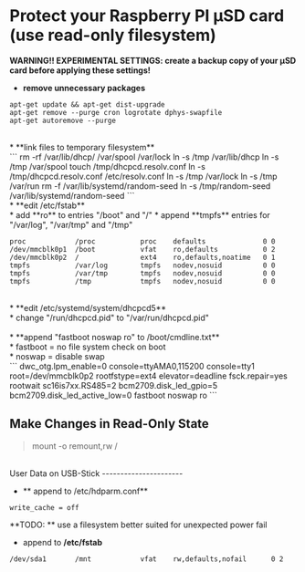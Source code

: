 Protect your Raspberry PI µSD card (use read-only filesystem)
=============================================================

**WARNING!! EXPERIMENTAL SETTINGS: create a backup copy of your µSD card before applying these settings!** <br />

* **remove unnecessary packages** <br />
```
apt-get update && apt-get dist-upgrade
apt-get remove --purge cron logrotate dphys-swapfile
apt-get autoremove --purge
```
<br />
* **link files to temporary filesystem** <br />
```
rm -rf /var/lib/dhcp/ /var/spool /var/lock
ln -s /tmp /var/lib/dhcp
ln -s /tmp /var/spool
touch /tmp/dhcpcd.resolv.conf
ln -s /tmp/dhcpcd.resolv.conf /etc/resolv.conf
ln -s /tmp /var/lock
ln -s /tmp /var/run
rm -f /var/lib/systemd/random-seed
ln -s /tmp/random-seed /var/lib/systemd/random-seed
```
<br />
* **edit /etc/fstab** <br />
   * add **ro** to entries "/boot" and "/" 
   * append **tmpfs** entries for "/var/log", "/var/tmp" and "/tmp"

```
proc            /proc           proc    defaults              0 0
/dev/mmcblk0p1  /boot           vfat    ro,defaults           0 2
/dev/mmcblk0p2  /               ext4    ro,defaults,noatime   0 1
tmpfs           /var/log        tmpfs   nodev,nosuid          0 0
tmpfs           /var/tmp        tmpfs   nodev,nosuid          0 0
tmpfs           /tmp            tmpfs   nodev,nosuid          0 0
```
<br />
* **edit /etc/systemd/system/dhcpcd5**<br />
   * change "/run/dhcpcd.pid" to "/var/run/dhcpcd.pid"<br />
<br />
* **append "fastboot noswap ro" to /boot/cmdline.txt**<br />
   * fastboot = no file system check on boot<br />
   * noswap = disable swap<br />
```   
dwc_otg.lpm_enable=0 console=ttyAMA0,115200 console=tty1 root=/dev/mmcblk0p2 rootfstype=ext4 elevator=deadline fsck.repair=yes rootwait sc16is7xx.RS485=2 bcm2709.disk_led_gpio=5 bcm2709.disk_led_active_low=0 fastboot noswap ro
```
<br />

Make Changes in Read-Only State
-------------------------------

> mount -o remount,rw /<br />

<br />
User Data on USB-Stick
----------------------

* ** append to /etc/hdparm.conf**<br />
``` 
write_cache = off
``` 

**TODO: ** use a filesystem better suited for unexpected power fail<br />
* append to **/etc/fstab**<br />
```
/dev/sda1       /mnt            vfat    rw,defaults,nofail      0 2
```


